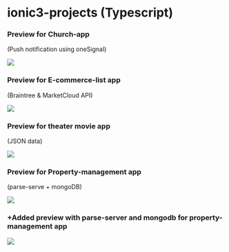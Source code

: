 # ionic3-projects (Typescript)

<h3>Preview for Church-app</h3><p>(Push notification using oneSignal)</h3>

[<img src="https://media.giphy.com/media/ll5QJ1jnNcXyax1zqT/giphy.gif"/>](https://youtu.be/fiVNtKLMIdU)

<h3>Preview for E-commerce-list app</h3><p>(Braintree & MarketCloud API)</p>

[<img src="https://media.giphy.com/media/46fdybJNCkavzvVnEN/giphy.gif"/>](https://youtu.be/nitqJWEjG_Q)

<h3>Preview for theater movie app</h3><p>(JSON data)</p>

[<img src="https://media.giphy.com/media/eexxSe4ZhWIDU5m5W8/giphy.gif"/>](https://youtu.be/UTcEmxP3Wz0)

<h3>Preview for Property-management app</h3><p>(parse-serve + mongoDB)</p>

[<img src="https://media.giphy.com/media/TJ7VbMEyn0crO0WHvw/giphy.gif"/>](https://youtu.be/0KVQTZgLWz0)

<h3>+Added preview with parse-server and mongodb for property-management app</h3>

[<img src="https://media.giphy.com/media/1UPWXwocpzyIU8bGpr/giphy.gif"/>](https://youtu.be/yngze-S4YzU)

